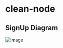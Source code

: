 # clean-node

## SignUp Diagram

![image](https://user-images.githubusercontent.com/31168253/188939519-5aad5f31-21de-47f5-8d65-7addec816a64.png)

